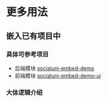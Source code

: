 # 更多用法

## 嵌入已有项目中

### 具体可参考项目 

* 后端模块 [socialuni-embed-demo](https://gitee.com/socialuni/socialuni/tree/master/socialuni-embed-demo)
* 前端模块 [socialuni-embed-demo-ui](https://gitee.com/socialuni/socialuni/tree/master/socialuni-embed-demo-ui)

### 大体逻辑介绍

